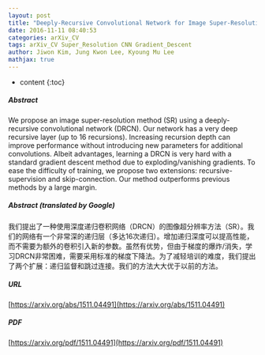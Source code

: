 ```yaml
---
layout: post
title: "Deeply-Recursive Convolutional Network for Image Super-Resolution"
date: 2016-11-11 08:40:53
categories: arXiv_CV
tags: arXiv_CV Super_Resolution CNN Gradient_Descent
author: Jiwon Kim, Jung Kwon Lee, Kyoung Mu Lee
mathjax: true
---
```


* content
{:toc}

##### Abstract
We propose an image super-resolution method (SR) using a deeply-recursive convolutional network (DRCN). Our network has a very deep recursive layer (up to 16 recursions). Increasing recursion depth can improve performance without introducing new parameters for additional convolutions. Albeit advantages, learning a DRCN is very hard with a standard gradient descent method due to exploding/vanishing gradients. To ease the difficulty of training, we propose two extensions: recursive-supervision and skip-connection. Our method outperforms previous methods by a large margin.

##### Abstract (translated by Google)
我们提出了一种使用深度递归卷积网络（DRCN）的图像超分辨率方法（SR）。我们的网络有一个非常深的递归层（多达16次递归）。增加递归深度可以提高性能，而不需要为额外的卷积引入新的参数。虽然有优势，但由于梯度的爆炸/消失，学习DRCN非常困难，需要采用标准的梯度下降法。为了减轻培训的难度，我们提出了两个扩展：递归监督和跳过连接。我们的方法大大优于以前的方法。

##### URL
[https://arxiv.org/abs/1511.04491](https://arxiv.org/abs/1511.04491)

##### PDF
[https://arxiv.org/pdf/1511.04491](https://arxiv.org/pdf/1511.04491)

